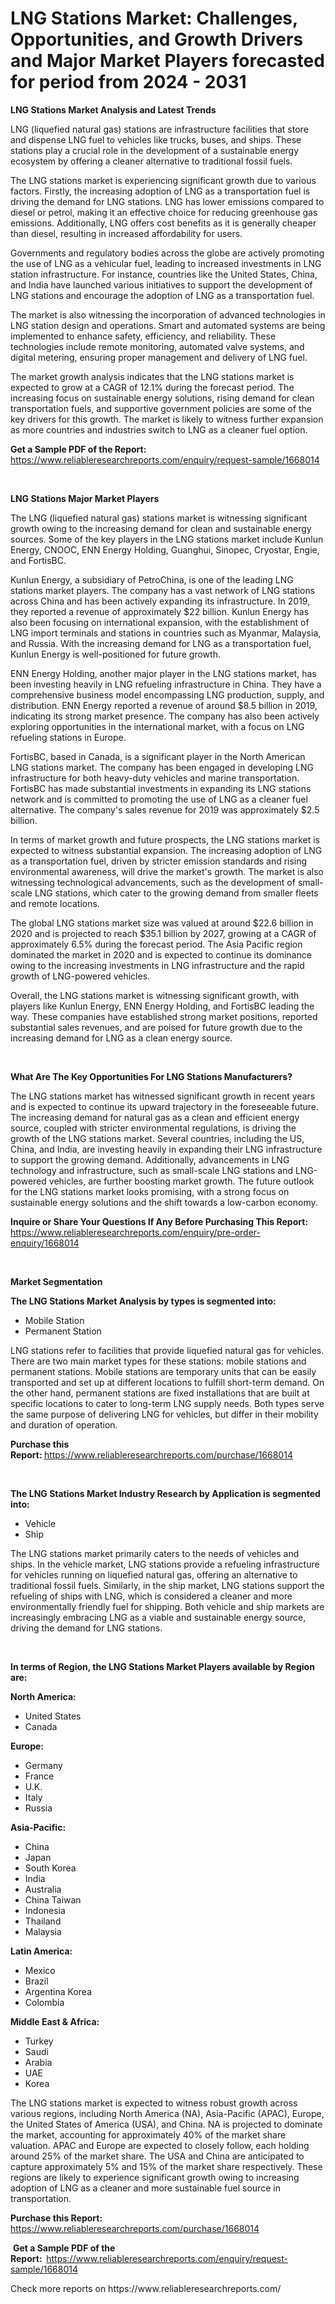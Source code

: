 <p><h1>LNG Stations Market: Challenges, Opportunities, and Growth Drivers and Major Market Players forecasted for period from 2024 - 2031</h1></p><p><strong>LNG Stations Market Analysis and Latest Trends</strong></p>
<p><p>LNG (liquefied natural gas) stations are infrastructure facilities that store and dispense LNG fuel to vehicles like trucks, buses, and ships. These stations play a crucial role in the development of a sustainable energy ecosystem by offering a cleaner alternative to traditional fossil fuels.</p><p>The LNG stations market is experiencing significant growth due to various factors. Firstly, the increasing adoption of LNG as a transportation fuel is driving the demand for LNG stations. LNG has lower emissions compared to diesel or petrol, making it an effective choice for reducing greenhouse gas emissions. Additionally, LNG offers cost benefits as it is generally cheaper than diesel, resulting in increased affordability for users.</p><p>Governments and regulatory bodies across the globe are actively promoting the use of LNG as a vehicular fuel, leading to increased investments in LNG station infrastructure. For instance, countries like the United States, China, and India have launched various initiatives to support the development of LNG stations and encourage the adoption of LNG as a transportation fuel.</p><p>The market is also witnessing the incorporation of advanced technologies in LNG station design and operations. Smart and automated systems are being implemented to enhance safety, efficiency, and reliability. These technologies include remote monitoring, automated valve systems, and digital metering, ensuring proper management and delivery of LNG fuel.</p><p>The market growth analysis indicates that the LNG stations market is expected to grow at a CAGR of 12.1% during the forecast period. The increasing focus on sustainable energy solutions, rising demand for clean transportation fuels, and supportive government policies are some of the key drivers for this growth. The market is likely to witness further expansion as more countries and industries switch to LNG as a cleaner fuel option.</p></p>
<p><strong>Get a Sample PDF of the Report:&nbsp;</strong> <a href="https://www.reliableresearchreports.com/enquiry/request-sample/1668014">https://www.reliableresearchreports.com/enquiry/request-sample/1668014</a></p>
<p>&nbsp;</p>
<p><strong>LNG Stations Major Market Players</strong></p>
<p><p>The LNG (liquefied natural gas) stations market is witnessing significant growth owing to the increasing demand for clean and sustainable energy sources. Some of the key players in the LNG stations market include Kunlun Energy, CNOOC, ENN Energy Holding, Guanghui, Sinopec, Cryostar, Engie, and FortisBC.</p><p>Kunlun Energy, a subsidiary of PetroChina, is one of the leading LNG stations market players. The company has a vast network of LNG stations across China and has been actively expanding its infrastructure. In 2019, they reported a revenue of approximately $22 billion. Kunlun Energy has also been focusing on international expansion, with the establishment of LNG import terminals and stations in countries such as Myanmar, Malaysia, and Russia. With the increasing demand for LNG as a transportation fuel, Kunlun Energy is well-positioned for future growth.</p><p>ENN Energy Holding, another major player in the LNG stations market, has been investing heavily in LNG refueling infrastructure in China. They have a comprehensive business model encompassing LNG production, supply, and distribution. ENN Energy reported a revenue of around $8.5 billion in 2019, indicating its strong market presence. The company has also been actively exploring opportunities in the international market, with a focus on LNG refueling stations in Europe.</p><p>FortisBC, based in Canada, is a significant player in the North American LNG stations market. The company has been engaged in developing LNG infrastructure for both heavy-duty vehicles and marine transportation. FortisBC has made substantial investments in expanding its LNG stations network and is committed to promoting the use of LNG as a cleaner fuel alternative. The company's sales revenue for 2019 was approximately $2.5 billion.</p><p>In terms of market growth and future prospects, the LNG stations market is expected to witness substantial expansion. The increasing adoption of LNG as a transportation fuel, driven by stricter emission standards and rising environmental awareness, will drive the market's growth. The market is also witnessing technological advancements, such as the development of small-scale LNG stations, which cater to the growing demand from smaller fleets and remote locations.</p><p>The global LNG stations market size was valued at around $22.6 billion in 2020 and is projected to reach $35.1 billion by 2027, growing at a CAGR of approximately 6.5% during the forecast period. The Asia Pacific region dominated the market in 2020 and is expected to continue its dominance owing to the increasing investments in LNG infrastructure and the rapid growth of LNG-powered vehicles.</p><p>Overall, the LNG stations market is witnessing significant growth, with players like Kunlun Energy, ENN Energy Holding, and FortisBC leading the way. These companies have established strong market positions, reported substantial sales revenues, and are poised for future growth due to the increasing demand for LNG as a clean energy source.</p></p>
<p>&nbsp;</p>
<p><strong>What Are The Key Opportunities For LNG Stations Manufacturers?</strong></p>
<p><p>The LNG stations market has witnessed significant growth in recent years and is expected to continue its upward trajectory in the foreseeable future. The increasing demand for natural gas as a clean and efficient energy source, coupled with stricter environmental regulations, is driving the growth of the LNG stations market. Several countries, including the US, China, and India, are investing heavily in expanding their LNG infrastructure to support the growing demand. Additionally, advancements in LNG technology and infrastructure, such as small-scale LNG stations and LNG-powered vehicles, are further boosting market growth. The future outlook for the LNG stations market looks promising, with a strong focus on sustainable energy solutions and the shift towards a low-carbon economy.</p></p>
<p><strong>Inquire or Share Your Questions If Any Before Purchasing This Report:</strong> <a href="https://www.reliableresearchreports.com/enquiry/pre-order-enquiry/1668014">https://www.reliableresearchreports.com/enquiry/pre-order-enquiry/1668014</a></p>
<p>&nbsp;</p>
<p><strong>Market Segmentation</strong></p>
<p><strong>The LNG Stations Market Analysis by types is segmented into:</strong></p>
<p><ul><li>Mobile Station</li><li>Permanent Station</li></ul></p>
<p><p>LNG stations refer to facilities that provide liquefied natural gas for vehicles. There are two main market types for these stations: mobile stations and permanent stations. Mobile stations are temporary units that can be easily transported and set up at different locations to fulfill short-term demand. On the other hand, permanent stations are fixed installations that are built at specific locations to cater to long-term LNG supply needs. Both types serve the same purpose of delivering LNG for vehicles, but differ in their mobility and duration of operation.</p></p>
<p><strong>Purchase this Report:&nbsp;</strong><a href="https://www.reliableresearchreports.com/purchase/1668014">https://www.reliableresearchreports.com/purchase/1668014</a></p>
<p>&nbsp;</p>
<p><strong>The LNG Stations Market Industry Research by Application is segmented into:</strong></p>
<p><ul><li>Vehicle</li><li>Ship</li></ul></p>
<p><p>The LNG stations market primarily caters to the needs of vehicles and ships. In the vehicle market, LNG stations provide a refueling infrastructure for vehicles running on liquefied natural gas, offering an alternative to traditional fossil fuels. Similarly, in the ship market, LNG stations support the refueling of ships with LNG, which is considered a cleaner and more environmentally friendly fuel for shipping. Both vehicle and ship markets are increasingly embracing LNG as a viable and sustainable energy source, driving the demand for LNG stations.</p></p>
<p>&nbsp;</p>
<p><strong>In terms of Region, the LNG Stations Market Players available by Region are:</strong></p>
<p>
    <p> <strong> North America: </strong>
        <ul>
            <li>United States</li>
            <li>Canada</li>
        </ul>
        </p> 
    <p> <strong> Europe: </strong>
        <ul>
            <li>Germany</li>
            <li>France</li>
            <li>U.K.</li>
            <li>Italy</li>
            <li>Russia</li>
        </ul>
        </p> 
    <p> <strong> Asia-Pacific: </strong>
        <ul>
            <li>China</li>
            <li>Japan</li>
            <li>South Korea</li>
            <li>India</li>
            <li>Australia</li>
            <li>China Taiwan</li>
            <li>Indonesia</li>
            <li>Thailand</li>
            <li>Malaysia</li>
        </ul>
        </p> 
    <p> <strong> Latin America: </strong>
        <ul>
            <li>Mexico</li>
            <li>Brazil</li>
            <li>Argentina Korea</li>
            <li>Colombia</li>
        </ul>
        </p> 
    <p> <strong> Middle East & Africa: </strong>
        <ul>
            <li>Turkey</li>
            <li>Saudi</li>
            <li>Arabia</li>
            <li>UAE</li>
            <li>Korea</li>
        </ul>
    </p>
    </p>
<p><p>The LNG stations market is expected to witness robust growth across various regions, including North America (NA), Asia-Pacific (APAC), Europe, the United States of America (USA), and China. NA is projected to dominate the market, accounting for approximately 40% of the market share valuation. APAC and Europe are expected to closely follow, each holding around 25% of the market share. The USA and China are anticipated to capture approximately 5% and 15% of the market share respectively. These regions are likely to experience significant growth owing to increasing adoption of LNG as a cleaner and more sustainable fuel source in transportation.</p></p>
<p><strong>Purchase this Report: </strong><a href="https://www.reliableresearchreports.com/purchase/1668014">https://www.reliableresearchreports.com/purchase/1668014</a></p>
<p>&nbsp;<strong>Get a Sample PDF of the Report:&nbsp;&nbsp;</strong><a href="https://www.reliableresearchreports.com/enquiry/request-sample/1668014">https://www.reliableresearchreports.com/enquiry/request-sample/1668014</a></p>
<p><strong></strong></p>
<p>Check more reports on https://www.reliableresearchreports.com/</p>